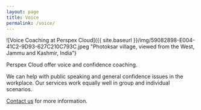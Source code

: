 ```yaml
---
layout: page
title: Voice
permalink: /voice/
---
```


![Voice Coaching at Perspex Cloud]({{ site.baseurl }}/img/59082898-E004-41C2-9D93-627C210C793C.jpeg "Photoksar village, viewed from the West, Jammu and Kashmir, India")

Perspex Cloud offer voice and confidence coaching. 

We can help with public speaking and general confidence issues in the workplace.
Our services work equally well in group and individual scenarios.

[Contact us](mailto:info@perspex.cloud) for more information.
